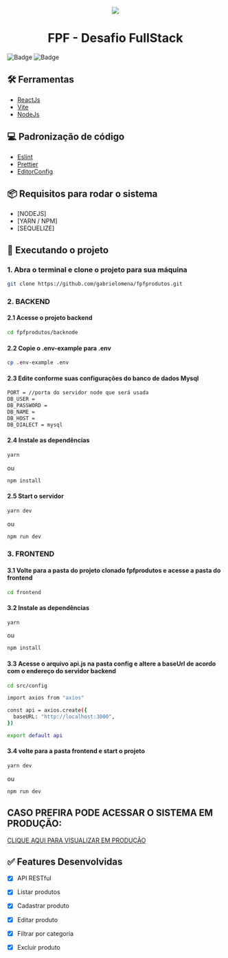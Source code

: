 <div align="center">
	<img src="https://fpftech.com/assets/img/icons/favicon.png" with="600"/>
	<h1>FPF - Desafio FullStack</h1>
</div>

![Badge](https://img.shields.io/badge/Version-1.0.0-%23542F61?style=for-the-badge&logo=appveyor)
![Badge](https://img.shields.io/badge/React-%233570B2?style=for-the-badge&logo=react)

## 🛠 Ferramentas

-   [ReactJs](https://pt-br.reactjs.org/)
-   [Vite](https://vitejs.dev/)
-   [NodeJs](https://nodejs.org/en/)


## 💻 Padronização de código

-   [Eslint](https://eslint.org/)
-   [Prettier](https://prettier.io/)
-   [EditorConfig](https://editorconfig.org/)

## 📦 Requisitos para rodar o sistema

-   [NODEJS]
-   [YARN / NPM]
-   [SEQUELIZE]

## 🚀 Executando o projeto
### 1. Abra o terminal e clone o projeto para sua máquina
```bash
git clone https://github.com/gabrielomena/fpfprodutos.git
```
### 2. BACKEND
#### 2.1 Acesse o projeto backend
```bash
cd fpfprodutos/backnode
```
#### 2.2 Copie o .env-example para .env
```bash
cp .env-example .env
```
#### 2.3 Edite conforme suas configurações do banco de dados Mysql
```bash
PORT = //porta do servidor node que será usada
DB_USER = 
DB_PASSWORD = 
DB_NAME = 
DB_HOST = 
DB_DIALECT = mysql
```
#### 2.4 Instale as dependências
```bash
yarn 
```
ou 
```bash
npm install
```
#### 2.5 Start o servidor
```bash
yarn dev 
```
ou 
```bash
npm run dev
```
### 3. FRONTEND
#### 3.1 Volte para a pasta do projeto clonado fpfprodutos e acesse a pasta do frontend
```bash
cd frontend
```
#### 3.2 Instale as dependências
```bash
yarn 
```
ou 
```bash
npm install
```
#### 3.3 Acesse o arquivo api.js na pasta config e altere a baseUrl de acordo com o endereço do servidor backend
```bash
cd src/config 
```
```bash
import axios from "axios"

const api = axios.create({
  baseURL: "http://localhost:3000",
})

export default api
```
#### 3.4 volte para a pasta frontend e start o projeto
```bash
yarn dev
```
ou 
```bash
npm run dev
```
## CASO PREFIRA PODE ACESSAR O SISTEMA EM PRODUÇÃO:
[CLIQUE AQUI PARA VISUALIZAR EM PRODUÇÃO](https://fpfprodutos.gabrielomena.com.br)

## ✅ Features Desenvolvidas

-   [x] API RESTful
-   [x] Listar produtos
-   [x] Cadastrar produto
-   [x] Editar produto
-   [x] Filtrar por categoria
-   [x] Excluir produto

